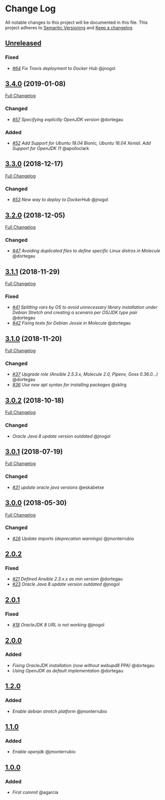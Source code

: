 # Change Log
All notable changes to this project will be documented in this file.
This project adheres to [Semantic Versioning](http://semver.org/) and [Keep a changelog](https://github.com/olivierlacan/keep-a-changelog).

## [Unreleased](https://github.com/idealista/java-role/tree/develop)
### Fixed
- *[#64](https://github.com/idealista/java-role/issues/64) Fix Travis deployment to Docker Hub* @jnogol

## [3.4.0](https://github.com/idealista/java-role/tree/3.4.0) (2019-01-08)
[Full Changelog](https://github.com/idealista/java-role/compare/3.3.0...3.4.0)
### Changed
- *[#57](https://github.com/idealista/java-role/issues/57) Specifying explicitly OpenJDK version* @dortegau
### Added
- *[#52](https://github.com/idealista/java-role/issues/52) Add Support for Ubuntu 18.04 Bionic, Ubuntu 16.04 Xenial. Add Support for OpenJDK 11* @apolloclark

## [3.3.0](https://github.com/idealista/java-role/tree/3.3.0) (2018-12-17)
[Full Changelog](https://github.com/idealista/java-role/compare/3.2.0...3.3.0)
### Changed
- *[#53](https://github.com/idealista/java-role/issues/53) New way to deploy to DockerHub* @jnogol

## [3.2.0](https://github.com/idealista/java-role/tree/3.2.0) (2018-12-05)
[Full Changelog](https://github.com/idealista/java-role/compare/3.1.1...3.2.0)
### Changed
- *[#47](https://github.com/idealista/java-role/issues/47) Avoiding duplicated files to define specific Linux distros in Molecule* @dortegau

## [3.1.1](https://github.com/idealista/java-role/tree/3.1.1) (2018-11-29)
[Full Changelog](https://github.com/idealista/java-role/compare/3.1.0...3.1.1)
### Fixed
- *[#41](https://github.com/idealista/java-role/issues/41) Splitting vars by OS to avoid unnecessary library installation under Debian Stretch and creating a scenario per OS/JDK type pair* @dortegau
- *[#42](https://github.com/idealista/java-role/issues/42) Fixing tests for Debian Jessie in Molecule* @dortegau

## [3.1.0](https://github.com/idealista/java-role/tree/3.1.0) (2018-11-20)
[Full Changelog](https://github.com/idealista/java-role/compare/3.0.2...3.1.0)
### Changed
- *[#37](https://github.com/idealista/java-role/issues/37) Upgrade role (Ansible 2.5.3.x, Molecule 2.0, Pipenv, Goss 0.36.0...)* @dortegau
- *[#36](https://github.com/idealista/java-role/issues/36) Use new apt syntax for installing packages* @sklirg

## [3.0.2](https://github.com/idealista/java-role/tree/3.0.2) (2018-10-18)
[Full Changelog](https://github.com/idealista/java-role/compare/3.0.1...3.0.2)
### Changed
- *Oracle Java 8 update version outdated* @jnogol

## [3.0.1](https://github.com/idealista/java-role/tree/3.0.1) (2018-07-19)
[Full Changelog](https://github.com/idealista/java-role/compare/3.0.0...3.0.1)
### Changed
- *[#31](https://github.com/idealista/java-role/issues/31) update oracle java versions* @eskabetxe

## [3.0.0](https://github.com/idealista/java-role/tree/3.0.0) (2018-05-30)
[Full Changelog](https://github.com/idealista/java-role/compare/2.0.2...3.0.0)
### Changed
- *[#26](https://github.com/idealista/java-role/issues/26) Update imports (deprecation warnings)* @jmonterrubio

## [2.0.2](https://github.com/idealista/java-role/tree/2.0.2)
### Fixed
- *[#21](https://github.com/idealista/java-role/issues/21) Defined Ansible 2.3.x.x as min version* @dortegau
- *[#23](https://github.com/idealista/java-role/issues/23) Oracle Java 8 update version outdated* @jnogol

## [2.0.1](https://github.com/idealista/java-role/tree/2.0.1)
### Fixed
- *[#18](https://github.com/idealista/java-role/issues/18) OracleJDK 8 URL is not working* @jnogol

## [2.0.0](https://github.com/idealista/java-role/tree/2.0.0)
### Added
- *Fixing OracleJDK installation (now without webupd8 PPA)* @dortegau
- *Using OpenJDK as default implementation* @dortegau

## [1.2.0](https://github.com/idealista/java-role/tree/1.2.0)
### Added
- *Enable debian stretch platform* @jmonterrubio

## [1.1.0](https://github.com/idealista/java-role/tree/1.1.0)
### Added
- *Enable openjdk* @jmonterrubio

## [1.0.0](https://github.com/idealista/java-role/tree/1.0.0)
### Added
- *First commit* @agarcia
